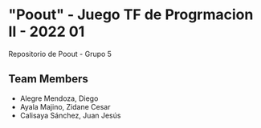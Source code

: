 # "Poout" -  Juego TF de Progrmacion II - 2022 01
Repositorio de Poout - Grupo 5
## Team Members
- Alegre Mendoza, Diego
- Ayala Majino, Zidane Cesar
- Calisaya Sánchez, Juan Jesús

